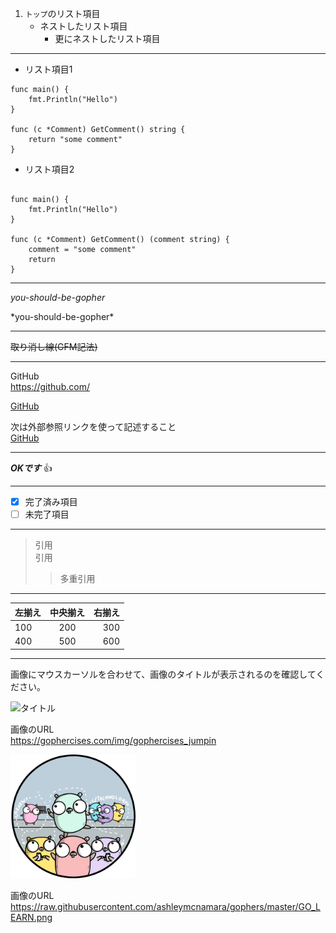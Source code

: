 1. `トップ`のリスト項目  
    - ネストしたリスト項目  
      - 更にネストしたリスト項目

***

* リスト項目1  

```golang
func main() {
    fmt.Println("Hello")
}

func (c *Comment) GetComment() string {
    return "some comment"
}
```
* リスト項目2  

```golang

func main() {
    fmt.Println("Hello")
}
  
func (c *Comment) GetComment() (comment string) {
    comment = "some comment"
    return
}
```

***

*you-should-be-gopher*

\*you-should-be-gopher\*

***

~~取り消し線(GFM記法)~~

***

GitHub  
https://github.com/  

[GitHub](https://github.com/)

次は外部参照リンクを使って記述すること  
[GitHub](https://gist.github.com/bcts369/GitHub)

***
***OKです*** :thumbsup:

***

- [x] 完了済み項目
- [ ] 未完了項目

***
>引用  
>引用  
>>多重引用

 
 ***
 
 
 |左揃え|中央揃え|右揃え|  
 |:--|:--:|--:|  
 |100|200|300|  
 |400|500|600|  
 
 
 ***
 画像にマウスカーソルを合わせて、画像のタイトルが表示されるのを確認してください。
 
 ![](https://gophercises.com/img/gophercises_jumping.gif "タイトル")
 
 画像のURL  
 https://gophercises.com/img/gophercises_jumpin
 
 
 <img src="https://raw.githubusercontent.com/ashleymcnamara/gophers/master/GO_LEARN.png" width="200">
 
画像のURL
https://raw.githubusercontent.com/ashleymcnamara/gophers/master/GO_LEARN.png
 



